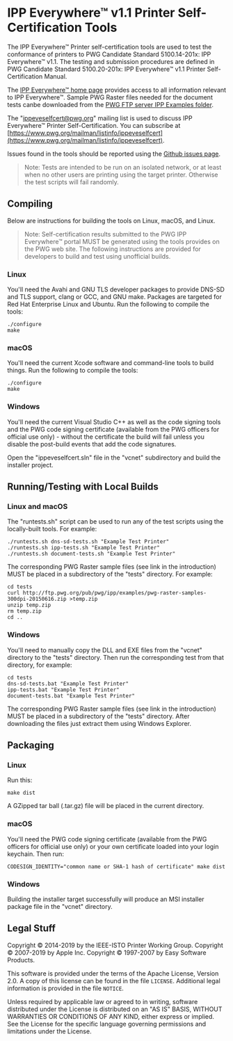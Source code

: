 IPP Everywhere™ v1.1 Printer Self-Certification Tools
=====================================================

The IPP Everywhere™ Printer self-certification tools are used to test the
conformance of printers to PWG Candidate Standard 5100.14-201x: IPP Everywhere™
v1.1. The testing and submission procedures are defined in PWG Candidate
Standard 5100.20-201x: IPP Everywhere™ v1.1 Printer Self-Certification Manual.

The [IPP Everywhere™ home page](http://www.pwg.org/ipp/everywhere.html) provides
access to all information relevant to IPP Everywhere™. Sample PWG Raster files
needed for the document tests canbe downloaded from the
[PWG FTP server IPP Examples folder](https://ftp.pwg.org/pub/pwg/ipp/examples).

The "ippeveselfcert@pwg.org" mailing list is used to discuss IPP Everywhere™
Printer Self-Certification. You can subscribe at
[https://www.pwg.org/mailman/listinfo/ippeveselfcert](https://www.pwg.org/mailman/listinfo/ippeveselfcert).

Issues found in the tools should be reported using the
[Github issues page](https://github.com/istopwg/ippeveselfcert).

> Note: Tests are intended to be run on an isolated network, or at least when no
> other users are printing using the target printer.  Otherwise the test scripts
> will fail randomly.


Compiling
---------

Below are instructions for building the tools on Linux, macOS, and Linux.

> Note: Self-certification results submitted to the PWG IPP Everywhere™ portal
> MUST be generated using the tools provides on the PWG web site.  The following
> instructions are provided for developers to build and test using unofficial
> builds.


### Linux

You'll need the Avahi and GNU TLS developer packages to provide DNS-SD and TLS
support, clang or GCC, and GNU make. Packages are targeted for Red Hat
Enterprise Linux and Ubuntu. Run the following to compile the tools:

    ./configure
    make


### macOS

You'll need the current Xcode software and command-line tools to build things.
Run the following to compile the tools:

    ./configure
    make


### Windows

You'll need the current Visual Studio C++ as well as the code signing tools and
the PWG code signing certificate (available from the PWG officers for official
use only) - without the certificate the build will fail unless you disable the
post-build events that add the code signatures.

Open the "ippeveselfcert.sln" file in the "vcnet" subdirectory and build the
installer project.


Running/Testing with Local Builds
---------------------------------

### Linux and macOS

The "runtests.sh" script can be used to run any of the test scripts using the
locally-built tools.  For example:

    ./runtests.sh dns-sd-tests.sh "Example Test Printer"
    ./runtests.sh ipp-tests.sh "Example Test Printer"
    ./runtests.sh document-tests.sh "Example Test Printer"

The corresponding PWG Raster sample files (see link in the introduction) MUST
be placed in a subdirectory of the "tests" directory. For example:

    cd tests
    curl http://ftp.pwg.org/pub/pwg/ipp/examples/pwg-raster-samples-300dpi-20150616.zip >temp.zip
    unzip temp.zip
    rm temp.zip
    cd ..


### Windows

You'll need to manually copy the DLL and EXE files from the "vcnet" directory to
the "tests" directory. Then run the corresponding test from that directory, for
example:

    cd tests
    dns-sd-tests.bat "Example Test Printer"
    ipp-tests.bat "Example Test Printer"
    document-tests.bat "Example Test Printer"

The corresponding PWG Raster sample files (see link in the introduction) MUST be
placed in a subdirectory of the "tests" directory. After downloading the files
just extract them using Windows Explorer.


Packaging
---------

### Linux

Run this:

    make dist

A GZipped tar ball (.tar.gz) file will be placed in the current directory.


### macOS

You'll need the PWG code signing certificate (available from the PWG officers
for official use only) or your own certificate loaded into your login keychain.
Then run:

    CODESIGN_IDENTITY="common name or SHA-1 hash of certificate" make dist


### Windows

Building the installer target successfully will produce an MSI installer package
file in the "vcnet" directory.


Legal Stuff
-----------

Copyright © 2014-2019 by the IEEE-ISTO Printer Working Group.
Copyright © 2007-2019 by Apple Inc.
Copyright © 1997-2007 by Easy Software Products.

This software is provided under the terms of the Apache License, Version 2.0.
A copy of this license can be found in the file `LICENSE`.  Additional legal
information is provided in the file `NOTICE`.

Unless required by applicable law or agreed to in writing, software distributed
under the License is distributed on an "AS IS" BASIS, WITHOUT WARRANTIES OR
CONDITIONS OF ANY KIND, either express or implied.  See the License for the
specific language governing permissions and limitations under the License.
